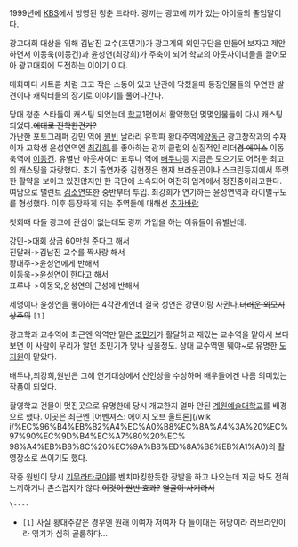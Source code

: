1999년에 [KBS](KBS.md)에서 방영된 청춘 드라마. 광끼는 광고에 끼가 있는 아이들의 줄임말이다.

광고대회 대상을 위해 김남진 교수(조민기)가 광고계의 외인구단을 만들어 보자고 제안하면서 이동욱(이동건)과 윤성연(최강희)가 주축이 되어
학교의 아웃사이더들을 끌어모아 광고대회에 도전하는 이야기 이다.

매화마다 시트콤 처럼 크고 작은 소동이 있고 난관에 닥쳤을때 등장인물들의 우연한 발견이나 캐릭터들의 장기로 이야기를 풀어나간다.

당대 청춘 스타들이 캐스팅 되었는데 [학교](%ED%95%99%EA%B5%90.md)1편에서 활약했던 몇몇인물들이 다시
캐스팅되었다.<del>예대로 진학한건가?</del>  
가난한 포토그래퍼 강민 역에 [원빈](%EC%9B%90%EB%B9%88.md) 날라리 유학파
황대주역에[양동근](%EC%96%91%EB%8F%99%EA%B7%BC.md) 광고창작과의 수재이자 고학생 윤성연역엔
[최강희](%EC%B5%9C%EA%B0%95%ED%9D%AC.md),를 좋아하는 광끼 클럽의 실질적인 리더<del>겸 에이스</del>
이동욱역에 [이동건](%EC%9D%B4%EB%8F%99%EA%B1%B4.md). 유별난 아웃사이더 표루나 역에
[배두나](%EB%B0%B0%EB%91%90%EB%82%98.md)등 지금은 모으기도 어려운 최고의 캐스팅을 자랑했다. 초기 출연자중
김현정은 현재 브라운관이나 스크린등지에서 뚜렷한 활약을 보이고 있진않지만 한 극단에 소속되어 여전히 업계에서 정진중이라고한다. 여담으로
탤런트 [김소연](%EA%B9%80%EC%86%8C%EC%97%B0.md)또한 중반부터 투입. 최강희가 연기하는 윤성연역과 라이벌구도를
형성했다. 이후 등장하게 되는 주역들에 대해선 [추가바람](%EC%B6%94%EA%B0%80%EB%B0%94%EB%9E%8C.md)

첫회때 다들 광고에 관심이 없는데도 광끼 가입을 하는 이유들이 유별난데.

강민->대회 상금 60만원 준다고 해서  
진달래->김남진 교수를 짝사랑 해서  
황대주->윤성연에게 반해서  
이동욱->윤성연이 한다고 해서  
표루나->이동욱,윤성연의 근성에 반해서

세명이나 윤성연을 좋아하는 4각관계인데 결국 성연은 강민이랑 사귄다.<del>더러운 외모지상주의</del> `[1]`

광고학과 교수역에 최근엔 악역만 맡은 [조민기](%EC%A1%B0%EB%AF%BC%EA%B8%B0.md)가 활달하고 재밌는 교수역을
맡아서 보다보면 이 사람이 우리가 알던 조민기가 맞나 싶을정도. 상대 교수역엔 뭬야~로 유명한
[도지원](%EB%8F%84%EC%A7%80%EC%9B%90.md)이 맡았다.

배두나,최강희,원빈은 그해 연기대상에서 신인상을 수상하며 배우들에겐 나름 의미있는 작품이 되었다.

촬영학교 건물이 멋진곳으로 유명한데 당시 개교한지 얼마 안된 [계원예술대학교](%EA%B3%84%EC%9B%90%EC%98%88%EC%88%A0%EB%8C%80%ED%95%99%EA%B5%90.md)를 배경으로 했다. 이곳은 최근엔 [어벤져스: 에이지 오브 울트론](/wik
i/%EC%96%B4%EB%B2%A4%EC%A0%B8%EC%8A%A4%3A%20%EC%97%90%EC%9D%B4%EC%A7%80%20%EC%
98%A4%EB%B8%8C%20%EC%9A%B8%ED%8A%B8%EB%A1%A0)의 촬영장소로 쓰이기도 했다.

작중 원빈이 당시 [기무라타쿠야](%EA%B8%B0%EB%AC%B4%EB%9D%BC%20%ED%83%80%EC%BF%A0%EC%95%BC.md)를 벤치마킹한듯한
장발을 하고 나오는데 지금 봐도 전혀 느끼하거나 촌스럽지가 않다.<del>이것이 원빈 효과?</del> <del>얼굴이 사기라서</del>

`\----`

  * `[1]` 사실 황대주같은 경우엔 원래 이여자 저여자 다 들이대는 허당이라 러브라인이라 엮기가 심히 골룸하다...

